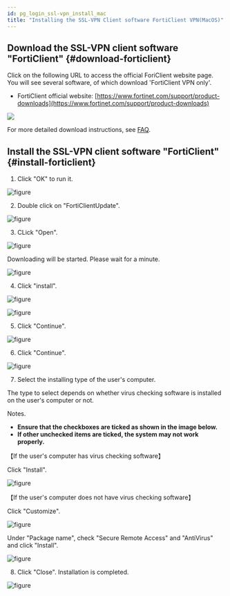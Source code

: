 ```yaml
---
id: pg_login_ssl-vpn_install_mac
title: "Installing the SSL-VPN Client software FortiClient VPN(MacOS)"
---
```



## Download the SSL-VPN client software "FortiClient" {#download-forticlient}

Click on the following URL to access the official ForiClient website page. You will see several software, of which download 'FortiClient VPN only'.

- FortiClient official website: [https://www.fortinet.com/support/product-downloads](https://www.fortinet.com/support/product-downloads)

![](forticlientonly.png)

For more detailed download instructions, see [FAQ](/guides/FAQ/faq_personal_genome/faq_forticlient/#how-to-DL-VPN).


## Install the SSL-VPN client software "FortiClient" {#install-forticlient}

1. Click "OK" to run it.

![figure](VPN_MAC_install_2_701.png)

2. Double click on "FortiClientUpdate".

![figure](VPN_Mac_install_3.png)

3. CLick "Open".

![figure](VPN_Mac_install_4.png)

Downloading will be started. Please wait for a minute.

![figure](VPN_Mac_install_5.png)

4. Click "install".

![figure](VPN_MAC_install_6_701.png)

![figure](VPN_MAC_install_6_701_2.png)

5. Click "Continue".

![figure](VPN_Mac_install_7.png)

6. Click "Continue".

![figure](VPN_Mac_install_8.png)

7. Select the installing type of the user's computer. 

The type to select depends on whether virus checking software is installed on the user's computer or not.

Notes.
- **Ensure that the checkboxes are ticked as shown in the image below.**
- **If other unchecked items are ticked, the system may not work properly.**

【If the user's computer has virus checking software】

Click "Install".

![figure](VPN_Mac_install_10_1.png)


【If the user's computer does not have virus checking software】

Click "Customize".

![figure](VPN_Mac_install_10_2.png)

 
Under "Package name", check "Secure Remote Access" and "AntiVirus" and click "Install".

![figure](VPN_Mac_install_11.png)


8. Click "Close". Installation is completed.

![figure](VPN_Mac_install_12.png)
